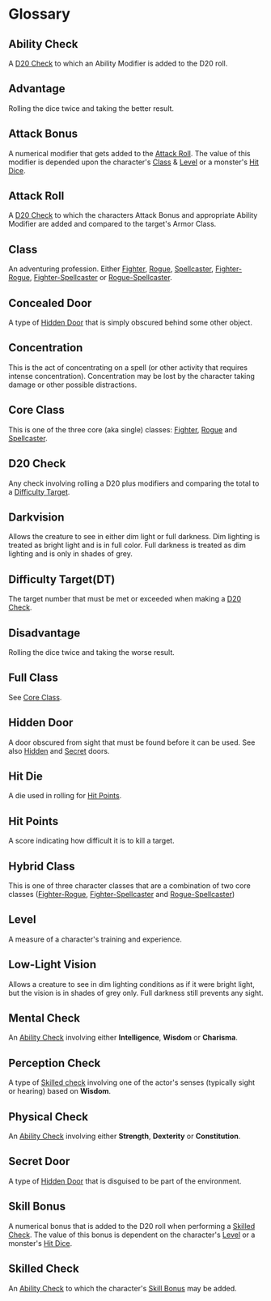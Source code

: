 # Glossary
## Ability Check
A [D20 Check](#D20-Check) to which an Ability Modifier is added to the D20 roll.

## Advantage
Rolling the dice twice and taking the better result.

## Attack Bonus 
A numerical modifier that gets added to the [Attack Roll](#Attack-Roll).  The value of this modifier is depended upon the character's [Class](#Class) & [Level](#Level) or a monster's [Hit Dice](#Hit-Die).

## Attack Roll
A [D20 Check](#D20-Check) to which the characters Attack Bonus and appropriate Ability Modifier are added and compared to the target's Armor Class.

## Class
An adventuring profession.  Either [Fighter](Fighter.md), [Rogue](Rogue.md), [Spellcaster](Spellcaster.md), [Fighter-Rogue](Fighter-Rogue.md), [Fighter-Spellcaster](Fighter-Spellcaster.md) or [Rogue-Spellcaster](Rogue-Spellcster.md).

## Concealed Door
A type of [Hidden Door](#Hidden-Door) that is simply obscured behind some other object.

## Concentration
This is the act of concentrating on a spell (or other activity that requires intense concentration).  Concentration may be lost by the character taking damage or other possible distractions.

## Core Class
This is one of the three core (aka single) classes: [Fighter](#Fighter.md), [Rogue](#Rogue.md) and [Spellcaster](#Spellcaster.md).

## D20 Check
Any check involving rolling a D20 plus modifiers and comparing the total to a [Difficulty Target](#Difficulty-Target).

## Darkvision
Allows the creature to see in either dim light or full darkness.  Dim lighting is treated as bright light and is in full color.  Full darkness is treated as dim lighting and is only in shades of grey.

## Difficulty Target(DT)
The target number that must be met or exceeded when making a [D20 Check](#D20-Check).

## Disadvantage
Rolling the dice twice and taking the worse result.

## Full Class
See [Core Class](#core-class).

## Hidden Door
A door obscured from sight that must be found before it can be used.  See also [Hidden](#Hidden-Door) and [Secret](#Secret-Door) doors.

## Hit Die
A die used in rolling for [Hit Points](#Hit-Points).

## Hit Points
A score indicating how difficult it is to kill a target.

## Hybrid Class
This is one of three character classes that are a combination of two core classes ([Fighter-Rogue](Fighter-Rogue.md), [Fighter-Spellcaster](Fighter-Spellcaster.md) and [Rogue-Spellcaster](Rogue-Spellcaster.md))

## Level
A measure of a character's training and experience.

## Low-Light Vision
Allows a creature to see in dim lighting conditions as if it were bright light, but the vision is in shades of grey only. Full darkness still prevents any sight.

## Mental Check
An [Ability Check](#Ability-Check) involving either **Intelligence**, **Wisdom** or **Charisma**.

## Perception Check
A type of [Skilled check](#Skilled-Check) involving one of the actor's senses (typically sight or hearing) based on **Wisdom**.

## Physical Check
An [Ability Check](#Ability-Check) involving either **Strength**, **Dexterity** or **Constitution**.

## Secret Door
A type of [Hidden Door](#Hidden-Door) that is disguised to be part of the environment.

## Skill Bonus
A numerical bonus that is added to the D20 roll when performing a [Skilled Check](#Skilled-Check).  The value of this bonus is dependent on the character's [Level](#Level) or a monster's [Hit Dice](#Hit-Die).

## Skilled Check
An [Ability Check](#Ability-Check) to which the character's [Skill Bonus](#Skill-Bonus) may be added.

